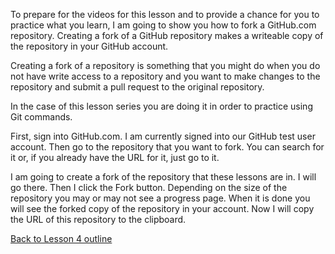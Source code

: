 To prepare for the videos for this lesson and to provide a chance for you to practice what you learn, I am going to show you how to fork a GitHub.com repository. Creating a fork of a GitHub repository makes a writeable copy of the repository in your GitHub account.

Creating a fork of a repository is something that you might do when you do not have write access to a repository and you want to make changes to the repository and submit a pull request to the original repository.

In the case of this lesson series you are doing it in order to practice using Git commands.

First, sign into GitHub.com. I am currently signed into our GitHub test user account. Then go to the repository that you want to fork. You can search for it or, if you already have the URL for it, just go to it.

I am going to create a fork of the repository that these lessons are in. I will go there. Then I click the Fork button. Depending on the size of the repository you may or may not see a progress page. When it is done you will see the forked copy of the repository in your account. Now I will copy the URL of this repository to the clipboard.

[Back to Lesson 4 outline](https://github.com/live-and-learn/git-learning/tree/master/lesson-4 "Back to lesson 4 outline")